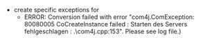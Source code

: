 - create specific exceptions for 
  - ERROR: Conversion failed with error "com4j.ComException: 80080005 CoCreateInstance failed : Starten des Servers fehlgeschlagen : .\com4j.cpp:153". Please see log file.)